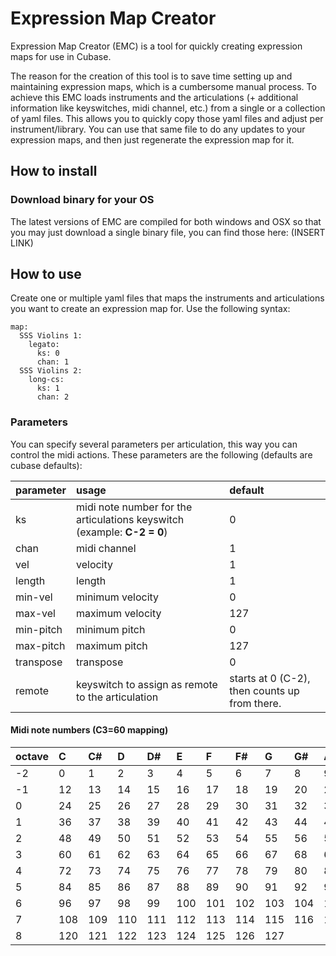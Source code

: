 # Expression Map Creator

Expression Map Creator (EMC) is a tool for quickly creating expression maps for use in Cubase. 

The reason for the creation of this tool is to save time setting up and maintaining expression maps, which is a cumbersome manual process.
To achieve this EMC loads instruments and the articulations (+ additional information like keyswitches, midi channel, etc.) from a single or a collection of yaml files. This allows you to quickly copy those yaml files and adjust per instrument/library. You can use that same file to do any updates to your expression maps, and then just regenerate the expression map for it.

## How to install

### Download binary for your OS

The latest versions of EMC are compiled for both windows and OSX so that you may just download a single binary file, you can find those here: (INSERT LINK)

<!-- ### clone git repo and run source code

You may also clone this git repo and run the source code directly, just make sure you have atleast python version 3.5 installed. -->

## How to use

Create one or multiple yaml files that maps the instruments and articulations you want to create an expression map for. Use the following syntax:

```language
map:
  SSS Violins 1:
    legato:
      ks: 0
      chan: 1
  SSS Violins 2:
    long-cs:
      ks: 1
      chan: 2
```

### Parameters

You can specify several parameters per articulation, this way you can control the midi actions. These parameters are the following (defaults are cubase defaults):

| parameter     | usage                         | default |
| :-------------|:----------------------------- | :------ |
| ks            | midi note number for the articulations keyswitch (example: **C-2 = 0**) | 0
| chan          | midi channel | 1
| vel           | velocity  | 1
| length        | length | 1
| min-vel       | minimum velocity | 0
| max-vel       | maximum velocity | 127
| min-pitch     | minimum pitch | 0
| max-pitch     | maximum pitch | 127
| transpose     | transpose | 0
| remote        | keyswitch to assign as remote to the articulation | starts at 0 (C-2), then counts up from there.

#### Midi note numbers (C3=60 mapping)

| octave | C | C# | D | D# | E | F | F# | G | G# | A | A# | B |
| :----- |:--|:---|:--|:---|:--|:--|:---|:--|:---|:--|:---|:--|
| -2 | 0 | 1 | 2 | 3 | 4 | 5 | 6 | 7 | 8 | 9 | 10 | 11
| -1 | 12 | 13 | 14 | 15 | 16 | 17 | 18 | 19 | 20 | 21 | 22 | 23
| 0 | 24 | 25 | 26 | 27 | 28 | 29 | 30 | 31 | 32 |33 | 34 | 35
| 1 | 36 | 37 | 38 | 39 | 40 | 41 | 42 | 43 | 44 | 45 | 46 | 47
| 2 | 48 | 49 | 50 | 51 | 52 | 53 | 54 | 55 | 56 | 57 | 58 | 59
| 3 | 60 | 61 | 62 | 63 | 64 | 65 | 66 | 67 | 68 | 69 | 70 | 71
| 4 | 72 | 73 | 74 | 75 | 76 | 77 | 78 | 79 | 80 | 81 | 82 | 83
| 5 | 84 | 85 | 86 | 87 | 88 | 89 | 90 | 91 | 92 | 93 | 94 | 95
| 6 | 96 | 97 | 98 | 99 | 100 | 101 | 102 | 103 | 104 | 105 | 106 | 107 |
| 7 | 108 | 109 | 110 | 111 | 112 | 113 | 114 | 115 | 116 | 117 | 118 | 119
| 8 | 120 | 121 | 122 | 123 | 124 | 125 | 126 | 127
